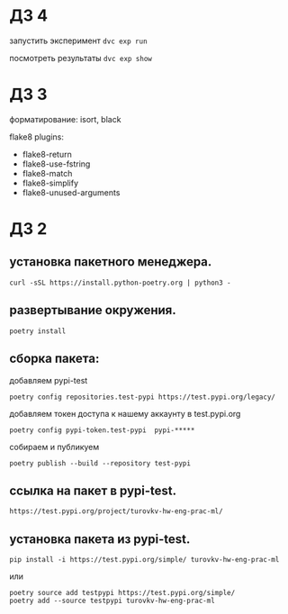 # ДЗ 4

запустить эксперимент   `dvc exp run`

посмотреть результаты `dvc exp show`

# ДЗ 3

форматирование: isort, black


flake8 plugins:
- flake8-return
- flake8-use-fstring
- flake8-match
- flake8-simplify
- flake8-unused-arguments


# ДЗ 2


## установка пакетного менеджера.

```
curl -sSL https://install.python-poetry.org | python3 -
```

## развертывание окружения.
```
poetry install
```

## сборка пакета:

добавляем pypi-test
```
poetry config repositories.test-pypi https://test.pypi.org/legacy/
```

добавляем токен доступа к нашему аккаунту в test.pypi.org
```
poetry config pypi-token.test-pypi  pypi-*****
```

собираем и публикуем
```
poetry publish --build --repository test-pypi
```

## ссылка на пакет в pypi-test.
```
https://test.pypi.org/project/turovkv-hw-eng-prac-ml/
```

## установка пакета из pypi-test.
```
pip install -i https://test.pypi.org/simple/ turovkv-hw-eng-prac-ml
```
или
```
poetry source add testpypi https://test.pypi.org/simple/
poetry add --source testpypi turovkv-hw-eng-prac-ml
```

